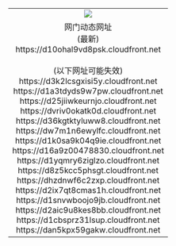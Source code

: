 ﻿<table>
  <tr></tr>
  <tr><td colspan=2 align=center><img src="https://d10ohal9vd8psk.cloudfront.net/Up/oGate.jpg" /></td></tr>
  <tr><td colspan=2 align=center>网门动态网址<br/>(最新)
<br>https://d10ohal9vd8psk.cloudfront.net
<br/><br/>(以下网址可能失效)
<br>https://d3k2lcsgxisi5y.cloudfront.net
<br>https://d1a3tdyds9w7pw.cloudfront.net
<br>https://d25jiiwkeurnjo.cloudfront.net
<br>https://dvriv0okatk0d.cloudfront.net
<br>https://d36kgtktyluww8.cloudfront.net
<br>https://dw7m1n6ewylfc.cloudfront.net
<br>https://d1k0sa9k04q9ie.cloudfront.net
<br>https://d16a9z00478830.cloudfront.net
<br>https://d1yqmry6ziglzo.cloudfront.net
<br>https://d8z5kcc5phsgt.cloudfront.net
<br>https://dhzdnwf6c2zxp.cloudfront.net
<br>https://d2ix7qt8cmas1h.cloudfront.net
<br>https://d1snvwboojo9jb.cloudfront.net
<br>https://d2aic9u8kes8bb.cloudfront.net
<br>https://d1cbsprz31lsup.cloudfront.net
<br>https://dan5kpx59gakw.cloudfront.net
    </td>
  </tr>
</table>
